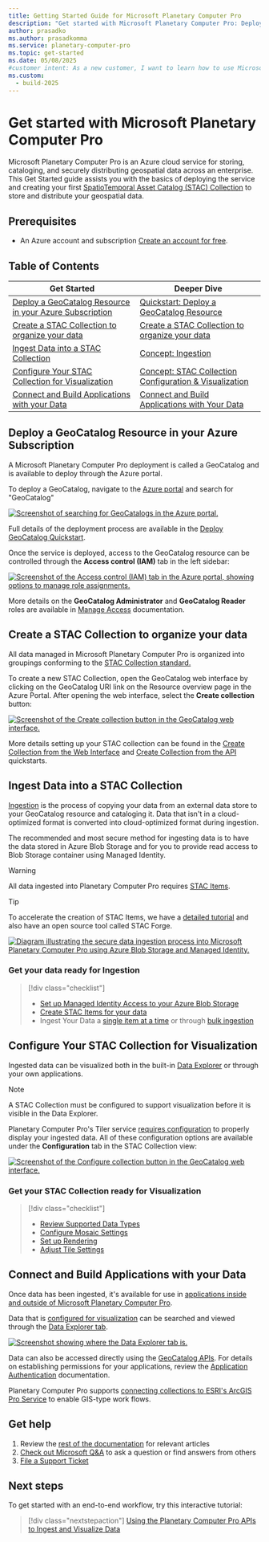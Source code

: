 ```yaml
---
title: Getting Started Guide for Microsoft Planetary Computer Pro
description: "Get started with Microsoft Planetary Computer Pro: Deploy GeoCatalog, manage geospatial data with STAC collections, ingest assets, and explore datasets via APIs."
author: prasadko
ms.author: prasadkomma
ms.service: planetary-computer-pro
ms.topic: get-started
ms.date: 05/08/2025
#customer intent: As a new customer, I want to learn how to use Microsoft Planetary Computer Pro to solve my geospatial data management challenges.
ms.custom:
  - build-2025
---
```


# Get started with Microsoft Planetary Computer Pro

Microsoft Planetary Computer Pro is an Azure cloud service for storing, cataloging, and securely distributing geospatial data across an enterprise. This Get Started guide assists you with the basics of deploying the service and creating your first [SpatioTemporal Asset Catalog (STAC) Collection](./stac-overview.md) to store and distribute your geospatial data. 

## Prerequisites

- An Azure account and subscription [Create an account for free](https://azure.microsoft.com/free/?WT.mc_id=A261C142F).

## Table of Contents

| Get Started                     | Deeper Dive                                   |
|-------------------------------------|-----------------------------------------|
| [Deploy a GeoCatalog Resource in your Azure Subscription](#deploy-a-geocatalog-resource-in-your-azure-subscription) | [Quickstart: Deploy a GeoCatalog Resource](./deploy-geocatalog-resource.md)            |
| [Create a STAC Collection to organize your data](#create-a-stac-collection-to-organize-your-data) | [Create a STAC Collection to organize your data](./create-collection-web-interface.md)                |
| [Ingest Data into a STAC Collection](#ingest-data-into-a-stac-collection) | [Concept: Ingestion](./ingestion-overview.md)      |
| [Configure Your STAC Collection for Visualization](#configure-your-stac-collection-for-visualization) | [Concept: STAC Collection Configuration & Visualization](./configure-collection-web-interface.md)  |
| [Connect and Build Applications with your Data](#connect-and-build-applications-with-your-data) | [Connect and Build Applications with Your Data](./build-applications-with-planetary-computer-pro.md) |

## Deploy a GeoCatalog Resource in your Azure Subscription

A Microsoft Planetary Computer Pro deployment is called a GeoCatalog and is available to deploy through the Azure portal. 

To deploy a GeoCatalog, navigate to the [Azure portal](https://portal.azure.com/) and search for "GeoCatalog"

[ ![Screenshot of searching for GeoCatalogs in the Azure portal.](media/search-for-geocatalogs.png) ](media/search-for-geocatalogs.png#lightbox)

Full details of the deployment process are available in the [Deploy GeoCatalog Quickstart](./deploy-geocatalog-resource.md).

Once the service is deployed, access to the GeoCatalog resource can be controlled through the **Access control (IAM)** tab in the left sidebar:

[ ![Screenshot of the Access control (IAM) tab in the Azure portal, showing options to manage role assignments.](media/role-based-access-control-identity-access-management-blade.png) ](media/role-based-access-control-identity-access-management-blade.png#lightbox)

More details on the **GeoCatalog Administrator** and **GeoCatalog Reader** roles are available in [Manage Access](./manage-access.md) documentation.

## Create a STAC Collection to organize your data

All data managed in Microsoft Planetary Computer Pro is organized into groupings conforming to the [STAC Collection standard.](./stac-overview.md#stac-collections) 

To create a new STAC Collection, open the GeoCatalog web interface by clicking on the GeoCatalog URI link on the Resource overview page in the Azure Portal. After opening the web interface, select the **Create collection** button:

[ ![Screenshot of the Create collection button in the GeoCatalog web interface.](media/create-collection-button.png) ](media/create-collection-button.png#lightbox)

More details setting up your STAC collection can be found in the [Create Collection from the Web Interface](./create-collection-web-interface.md) and [Create Collection from the API](./create-stac-collection.md) quickstarts. 

## Ingest Data into a STAC Collection

[Ingestion](./ingestion-overview.md) is the process of copying your data from an external data store to your GeoCatalog resource and cataloging it. Data that isn't in a cloud-optimized format is converted into cloud-optimized format during ingestion. 

The recommended and most secure method for ingesting data is to have the data stored in Azure Blob Storage and for you to provide read access to Blob Storage container using Managed Identity. 

>[!WARNING]
>All data ingested into Planetary Computer Pro requires [STAC Items](./stac-overview.md#introduction-to-stac-items). 

>[!TIP]
> To accelerate the creation of STAC Items, we have a [detailed tutorial](./create-stac-item.md) and also have an open source tool called STAC Forge.

[ ![Diagram illustrating the secure data ingestion process into Microsoft Planetary Computer Pro using Azure Blob Storage and Managed Identity.](media/ingestion-secure.png) ](media/ingestion-secure.png#lightbox)

### Get your data ready for Ingestion
> [!div class="checklist"]
> * [Set up Managed Identity Access to your Azure Blob Storage](./set-up-ingestion-credentials-managed-identity.md)
> * [Create STAC Items for your data](./create-stac-item.md)
> * Ingest Your Data a [single item at a time](./add-stac-item-to-collection.md) or through [bulk ingestion](./bulk-ingestion-api.md)


## Configure Your STAC Collection for Visualization

Ingested data can be visualized both in the built-in [Data Explorer](./use-explorer.md) or through your own applications. 

>[!NOTE]
> A STAC Collection must be configured to support visualization before it is visible in the Data Explorer. 

Planetary Computer Pro's Tiler service [requires configuration](./collection-configuration-concept.md) to properly display your ingested data. All of these configuration options are available under the **Configuration** tab in the STAC Collection view:

[ ![Screenshot of the Configure collection button in the GeoCatalog web interface.](media/configure-collection-button.png) ](media/configure-collection-button.png#lightbox)

### Get your STAC Collection ready for Visualization
> [!div class="checklist"]
> * [Review Supported Data Types](./supported-data-types.md)
> * [Configure Mosaic Settings](./mosaic-configurations-for-collections.md)
> * [Set up Rendering](./render-configuration.md)
> * [Adjust Tile Settings](./tile-settings.md)


## Connect and Build Applications with your Data

Once data has been ingested, it's available for use in [applications inside and outside of Microsoft Planetary Computer Pro](./build-applications-with-planetary-computer-pro.md). 

Data that is [configured for visualization](./configure-collection-web-interface.md) can be searched and viewed through the [Data Explorer tab](./use-explorer.md).  

[ ![Screenshot showing where the Data Explorer tab is.](media/explorer-link.png) ](media/explorer-link.png#lightbox)

Data can also be accessed directly using the [GeoCatalog APIs](/rest/api/planetarycomputer). For details on establishing permissions for your applications, review the [Application Authentication](./application-authentication.md) documentation. 

Planetary Computer Pro supports [connecting collections to ESRI's ArcGIS Pro Service](./create-connection-arc-gis-pro.md) to enable GIS-type work flows. 

## Get help

1. Review the [rest of the documentation](/azure/planetary-computer) for relevant articles
2. [Check out Microsoft Q&A](https://learn.microsoft.com/answers/tags/133/azure) to ask a question or find answers from others
3. [File a Support Ticket](https://azure.microsoft.com/support/create-ticket)


## Next steps

To get started with an end-to-end workflow, try this interactive tutorial:

> [!div class="nextstepaction"]
> [Using the Planetary Computer Pro APIs to Ingest and Visualize Data](./api-tutorial.md)
